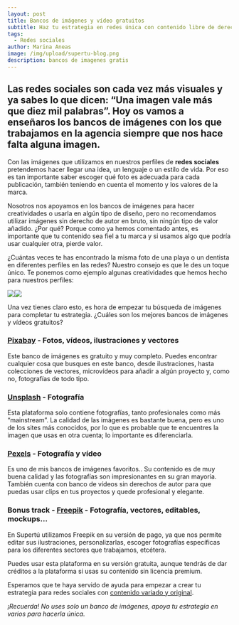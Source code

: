 ```yaml
---
layout: post
title: Bancos de imágenes y vídeo gratuitos
subtitle: Haz tu estrategia en redes única con contenido libre de derechos
tags:
  - Redes sociales
author: Marina Aneas
image: /img/upload/supertu-blog.png
description: bancos de imagenes gratis
---
```

## Las redes sociales son cada vez más visuales y ya sabes lo que dicen: “Una imagen vale más que diez mil palabras”. Hoy os vamos a enseñaros los bancos de imágenes con los que trabajamos en la agencia siempre que nos hace falta alguna imagen.

Con las imágenes que utilizamos en nuestros perfiles de **redes sociales** pretendemos hacer llegar una idea, un lenguaje o un estilo de vida. Por eso es tan importante saber escoger qué foto es adecuada para cada publicación, también teniendo en cuenta el momento y los valores de la marca.

Nosotros nos apoyamos en los bancos de imágenes para hacer creatividades o usarla en algún tipo de diseño, pero no recomendamos utilizar imágenes sin derecho de autor en bruto, sin ningún tipo de valor añadido. ¿Por qué? Porque como ya hemos comentado antes, es importante que tu contenido sea fiel a tu marca y si usamos algo que podría usar cualquier otra, pierde valor.

¿Cuántas veces te has encontrado la misma foto de una playa o un dentista en diferentes perfiles en las redes? Nuestro consejo es que le des un toque único. Te ponemos como ejemplo algunas creatividades que hemos hecho para nuestros perfiles:

![](https://lh5.googleusercontent.com/d3Qge3cUdJRJE5MXRdCAb8y2XKs0gZJ2kLmmapPVXLEB4GhlIKz3K97lQqhvNuO2iA2xkEFb2JPgDpCryGr2b7AB7bhM7iMMfek3zSOPsekC2clsg6VcZpLs4bwTv69IrIE245b7)![](https://lh5.googleusercontent.com/2BSibjcA_neopsCn1EPjeDuzRMrJ70UPOmbBPh9a90qqROi6zbip9uk7kZd3wD2czEvfM7GdxCQDL7G9aOeXjZhqA5lSPbLMZfEKQSHRN0Ly-EcbDLNMr07iLHo11cZUy__DJM85)

Una vez tienes claro esto, es hora de empezar tu búsqueda de imágenes para completar tu estrategia. ¿Cuáles son los mejores bancos de imágenes y vídeos gratuitos?

### [Pixabay](https://pixabay.com/es/) - Fotos, vídeos, ilustraciones y vectores

Este banco de imágenes es gratuito y muy completo. Puedes encontrar cualquier cosa que busques en este banco, desde ilustraciones, hasta colecciones de vectores, microvídeos para añadir a algún proyecto y, como no, fotografías de todo tipo.

### [Unsplash](https://unsplash.com/) - Fotografía

Esta plataforma solo contiene fotografías, tanto profesionales como más “mainstream”. La calidad de las imágenes es bastante buena, pero es uno de los sites más conocidos, por lo que es probable que te encuentres la imagen que usas en otra cuenta; lo importante es diferenciarla.

### [Pexels](https://www.pexels.com/es-es/) - Fotografía y vídeo

Es uno de mis bancos de imágenes favoritos.. Su contenido es de muy buena calidad y las fotografías son impresionantes en su gran mayoría. También cuenta con banco de vídeos sin derechos de autor para que puedas usar clips en tus proyectos y quede profesional y elegante.

### Bonus track - [Freepik](https://www.freepik.es/home) - Fotografía, vectores, editables, mockups...

En Supertú utilizamos Freepik en su versión de pago, ya que nos permite editar sus ilustraciones, personalizarlas, escoger fotografías específicas para los diferentes sectores que trabajamos, etcétera.

Puedes usar esta plataforma en su versión gratuita, aunque tendrás de dar créditos a la plataforma si usas su contenido sin licencia premium.

Esperamos que te haya servido de ayuda para empezar a crear tu estrategia para redes sociales con [contenido variado y original](https://supertu.es/como-crear-gifs-y-stickers-personalizados-para-instagram-paso-a-paso/).

*¡Recuerda! No uses solo un banco de imágenes, apoya tu estrategia en varios para hacerla única.*